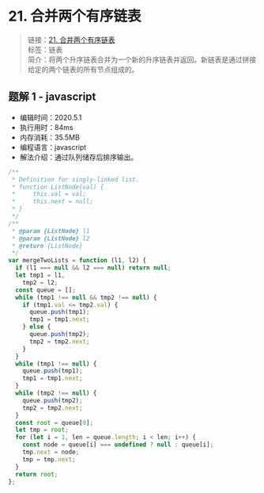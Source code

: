 # 21. 合并两个有序链表

> 链接：[21. 合并两个有序链表](https://leetcode-cn.com/problems/merge-two-sorted-lists/)  
> 标签：链表  
> 简介：将两个升序链表合并为一个新的升序链表并返回。新链表是通过拼接给定的两个链表的所有节点组成的。

## 题解 1 - javascript

- 编辑时间：2020.5.1
- 执行用时：84ms
- 内存消耗：35.5MB
- 编程语言：javascript
- 解法介绍：通过队列储存后排序输出。

```javascript
/**
 * Definition for singly-linked list.
 * function ListNode(val) {
 *     this.val = val;
 *     this.next = null;
 * }
 */
/**
 * @param {ListNode} l1
 * @param {ListNode} l2
 * @return {ListNode}
 */
var mergeTwoLists = function (l1, l2) {
  if (l1 === null && l2 === null) return null;
  let tmp1 = l1,
    tmp2 = l2;
  const queue = [];
  while (tmp1 !== null && tmp2 !== null) {
    if (tmp1.val <= tmp2.val) {
      queue.push(tmp1);
      tmp1 = tmp1.next;
    } else {
      queue.push(tmp2);
      tmp2 = tmp2.next;
    }
  }
  while (tmp1 !== null) {
    queue.push(tmp1);
    tmp1 = tmp1.next;
  }
  while (tmp2 !== null) {
    queue.push(tmp2);
    tmp2 = tmp2.next;
  }
  const root = queue[0];
  let tmp = root;
  for (let i = 1, len = queue.length; i < len; i++) {
    const node = queue[i] === undefined ? null : queue[i];
    tmp.next = node;
    tmp = tmp.next;
  }
  return root;
};
```

